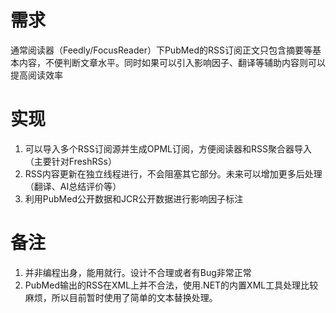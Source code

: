 # 需求

通常阅读器（Feedly/FocusReader）下PubMed的RSS订阅正文只包含摘要等基本内容，不便判断文章水平。同时如果可以引入影响因子、翻译等辅助内容则可以提高阅读效率

# 实现

1. 可以导入多个RSS订阅源并生成OPML订阅，方便阅读器和RSS聚合器导入（主要针对FreshRSs）
2. RSS内容更新在独立线程进行，不会阻塞其它部分。未来可以增加更多后处理（翻译、AI总结评价等）
3. 利用PubMed公开数据和JCR公开数据进行影响因子标注

# 备注

1. 并非编程出身，能用就行。设计不合理或者有Bug非常正常
2. PubMed输出的RSS在XML上并不合法，使用.NET的内置XML工具处理比较麻烦，所以目前暂时使用了简单的文本替换处理。
